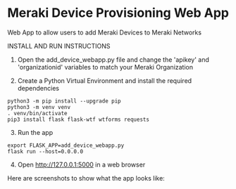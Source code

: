 # Meraki Device Provisioning Web App
Web App to allow users to add Meraki Devices to Meraki Networks

INSTALL AND RUN INSTRUCTIONS

1. Open the add_device_webapp.py file and change the 'apikey' and 'organizationid' variables to match your Meraki Organization

2. Create a Python Virtual Environment and install the required dependencies
```
python3 -m pip install --upgrade pip
python3 -m venv venv
. venv/bin/activate
pip3 install flask flask-wtf wtforms requests
```

3. Run the app
```
export FLASK_APP=add_device_webapp.py
flask run --host=0.0.0.0
```

4. Open http://127.0.0.1:5000 in a web browser


Here are screenshots to show what the app looks like:
